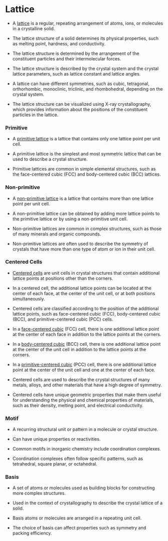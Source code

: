 # Lattice

- A <u>lattice</u> is a regular, repeating arrangement of atoms, ions, or molecules in a crystalline solid.

- The lattice structure of a solid determines its physical properties, such as melting point, hardness, and conductivity.

- The lattice structure is determined by the arrangement of the constituent particles and their intermolecular forces.

- The lattice structure is described by the crystal system and the crystal lattice parameters, such as lattice constant and lattice angles.

- A lattice can have different symmetries, such as cubic, tetragonal, orthorhombic, monoclinic, triclinic, and rhombohedral, depending on the crystal system.

- The lattice structure can be visualized using X-ray crystallography, which provides information about the positions of the constituent particles in the lattice.


### Primitive

- A <u>primitive lattice</u> is a lattice that contains only one lattice point per unit cell.

- A primitive lattice is the simplest and most symmetric lattice that can be used to describe a crystal structure.

- Primitive lattices are common in simple elemental structures, such as the face-centered cubic (FCC) and body-centered cubic (BCC) lattices.

### Non-primitive

- A <u>non-primitive lattice</u> is a lattice that contains more than one lattice point per unit cell.

- A non-primitive lattice can be obtained by adding more lattice points to the primitive lattice or by using a non-primitive unit cell.


- Non-primitive lattices are common in complex structures, such as those of many minerals and organic compounds.

- Non-primitive lattices are often used to describe the symmetry of crystals that have more than one type of atom or ion in their unit cell.

### Centered Cells

- <u>Centered cells</u> are unit cells in crystal structures that contain additional lattice points at positions other than the corners.
  
- In a centered cell, the additional lattice points can be located at the center of each face, at the center of the unit cell, or at both positions simultaneously.
- Centered cells are classified according to the position of the additional lattice points, such as face-centered cubic (FCC), body-centered cubic (BCC), and primitive-centered cubic (PCC) cells.
  
- In a <u>face-centered cubic</u> (FCC) cell, there is one additional lattice point at the center of each face in addition to the lattice points at the corners.
  
- In a <u>body-centered cubic</u> (BCC) cell, there is one additional lattice point at the center of the unit cell in addition to the lattice points at the corners.
  
- In a <u>primitive-centered cubic</u> (PCC) cell, there is one additional lattice point at the center of the unit cell and one at the center of each face.
  
- Centered cells are used to describe the crystal structures of many metals, alloys, and other materials that have a high degree of symmetry.
  
- Centered cells have unique geometric properties that make them useful for understanding the physical and chemical properties of materials, such as their density, melting point, and electrical conductivity.

### Motif

- A recurring structural unit or pattern in a molecule or crystal structure.

- Can have unique properties or reactivities.

- Common motifs in inorganic chemistry include coordination complexes.

- Coordination complexes often follow specific patterns, such as tetrahedral, square planar, or octahedral.

### Basis

- A set of atoms or molecules used as building blocks for constructing more complex structures.

- Used in the context of crystallography to describe the crystal lattice of a solid.

- Basis atoms or molecules are arranged in a repeating unit cell.

- The choice of basis can affect properties such as symmetry and packing efficiency.